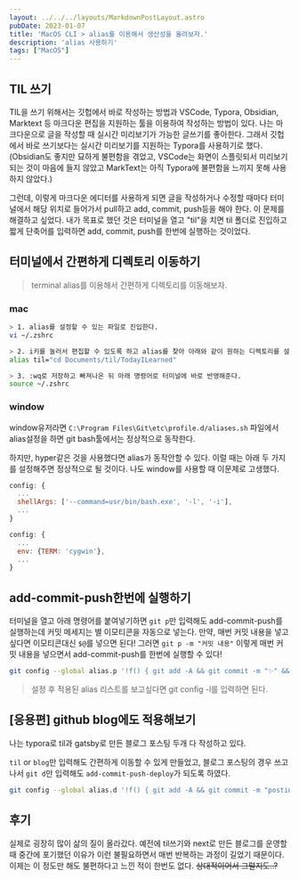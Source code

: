 ```yaml
---
layout: ../../../layouts/MarkdownPostLayout.astro
pubDate: 2023-01-07
title: 'MacOS CLI > alias를 이용해서 생산성을 올려보자.'
description: 'alias 사용하기'
tags: ["MacOS"]
---
```




## TIL 쓰기

TIL을 쓰기 위해서는 깃헙에서 바로 작성하는 방법과 VSCode, Typora, Obsidian, Marktext 등 마크다운 편집을 지원하는 툴을 이용하여 작성하는 방법이 있다. 나는 마크다운으로 글을 작성할 때 실시간 미리보기가 가능한 글쓰기를 좋아한다. 그래서 깃헙에서 바로 쓰기보다는 실시간 미리보기를 지원하는 Typora를 사용하기로 했다. (Obsidian도 좋지만 묘하게 불편함을 겪었고, VSCode는 화면이 스플릿되서 미리보기 되는 것이 마음에 들지 않았고 MarkText는 아직 Typora에 불편함을 느끼지 못해 사용하지 않았다.)  

그런데, 이렇게 마크다운 에디터를 사용하게 되면 글을 작성하거나 수정할 때마다 터미널에서 해당 위치로 들어가서 pull하고 add, commit, push등을 해야 한다. 이 문제를 해결하고 싶었다. 내가 목표로 했던 것은 터미널을 열고 "til"을 치면 til 폴더로 진입하고 짧게 단축어를 입력하면 add, commit, push를 한번에 실행하는 것이었다.

 

## 터미널에서 간편하게 디렉토리 이동하기

> terminal alias를 이용해서 간편하게 디렉토리를 이동해보자.

### mac

```bash
> 1. alias를 설정할 수 있는 파일로 진입한다.
vi ~/.zshrc

> 2. i키를 눌러서 편집할 수 있도록 하고 alias를 찾아 아래와 같이 원하는 디렉토리를 설정한다.
alias til="cd Documents/til/TodayILearned"

> 3. :wq로 저장하고 빠져나온 뒤 아래 명령어로 터미널에 바로 반영해준다.
source ~/.zshrc
```



### window

window유저라면 `C:\Program Files\Git\etc\profile.d/aliases.sh` 파일에서 alias설정을 하면 git bash툴에서는 정상적으로 동작한다.

하지만, hyper같은 것을 사용했다면 alias가 동작안할 수 있다. 이럴 때는 아래 두 가지를 설정해주면 정상적으로 될 것이다. 나도 window를 사용할 때 이문제로 고생했다.

```javascript
config: {
  ...
  shellArgs: ['--command=usr/bin/bash.exe', '-l', '-i'],
  ...
}
```

```javascript
config: {
  ...
  env: {TERM: 'cygwin'},
  ...
}
```



## add-commit-push한번에 실행하기

터미널을 열고 아래 명령어를 붙여넣기하면 `git p`만 입력해도 add-commit-push를 실행하는데 커밋 메세지는 별 이모티콘을 자동으로 넣는다. 만약, 매번 커밋 내용을 넣고 싶다면 이모티콘대신 `$@`를 넣으면 된다! 그러면 `git p -m "커밋 내용"` 이렇게 매번 커밋 내용을 넣으면서 add-commit-push를 한번에 실행할 수 있다!

```bash
git config --global alias.p '!f() { git add -A && git commit -m "✨" && git push; }; f'
```

> 설정 후 적용된 alias 리스트를 보고싶다면 git config -l를 입력하면 된다.



## [응용편] github blog에도 적용해보기

나는 typora로 til과 gatsby로 만든 블로그 포스팅 두개 다 작성하고 있다.

`til` or `blog`만 입력해도 간편하게 이동할 수 있게 만들었고, 블로그 포스팅의 경우 쓰고나서 `git d`만 입력해도 `add-commit-push-deploy`가 되도록 하였다.

```bash
git config --global alias.d '!f() { git add -A && git commit -m "posting.." && git push && yarn deploy; }; f'
```



## 후기

실제로 굉장히 많이 삶의 질이 올라갔다. 예전에 til쓰기와 next로 만든 블로그를 운영할 때 중간에 포기했던 이유가 이런 불필요하면서 매번 반복하는 과정이 길었기 때문이다. 이제는 이 정도만 해도 불편하다고 느낀 적이 한번도 없다. ~~상대적이어서 그럴지도..?~~
